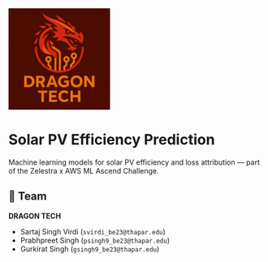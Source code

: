 <img src="TeamLogo.jpg" alt="Dragon Tech Logo" width="200"/>

# Solar PV Efficiency Prediction

Machine learning models for solar PV efficiency and loss attribution — part of the Zelestra x AWS ML Ascend Challenge.

## 👥 Team
**DRAGON TECH**
- Sartaj Singh Virdi (`svirdi_be23@thapar.edu`)
- Prabhpreet Singh (`psingh9_be23@thapar.edu`)
- Gurkirat Singh (`gsingh9_be23@thapar.edu`)
